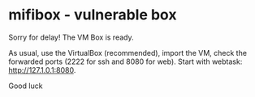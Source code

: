 # mifibox - vulnerable box

Sorry for delay! The VM Box is ready.

As usual, use the VirtualBox (recommended), import the VM, check the forwarded ports (2222 for ssh and 8080 for web).
Start with webtask: http://127.1.0.1:8080.

Good luck
